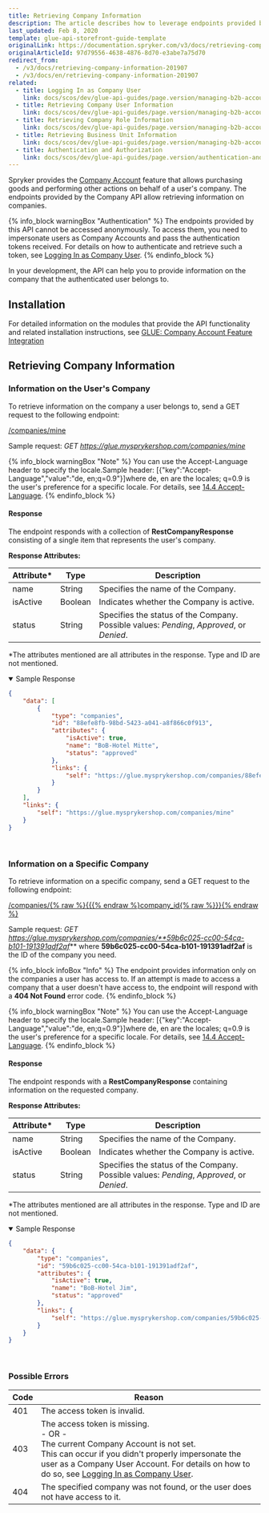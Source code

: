 ```yaml
---
title: Retrieving Company Information
description: The article describes how to leverage endpoints provided by Spryker Glue API to retrieve company information.
last_updated: Feb 8, 2020
template: glue-api-storefront-guide-template
originalLink: https://documentation.spryker.com/v3/docs/retrieving-company-information-201907
originalArticleId: 97d79556-4638-4876-8d70-e3abe7a75d70
redirect_from:
  - /v3/docs/retrieving-company-information-201907
  - /v3/docs/en/retrieving-company-information-201907
related:
  - title: Logging In as Company User
    link: docs/scos/dev/glue-api-guides/page.version/managing-b2b-account/authenticating-as-a-company-user.html
  - title: Retrieving Company User Information
    link: docs/scos/dev/glue-api-guides/page.version/managing-b2b-account/retrieving-company-users.html
  - title: Retrieving Company Role Information
    link: docs/scos/dev/glue-api-guides/page.version/managing-b2b-account/retrieving-company-roles.html
  - title: Retrieving Business Unit Information
    link: docs/scos/dev/glue-api-guides/page.version/managing-b2b-account/retrieving-business-units.html
  - title: Authentication and Authorization
    link: docs/scos/dev/glue-api-guides/page.version/authentication-and-authorization.html
---
```


Spryker provides the [Company Account](/docs/scos/user/features/{{page.version}}/company-account-feature-overview/company-accounts-overview.html) feature that allows purchasing goods and performing other actions on behalf of a user's company. The endpoints provided by the Company API allow retrieving information on companies.

{% info_block warningBox "Authentication" %}
The endpoints provided by this API cannot be accessed anonymously. To access them, you need to impersonate users as Company Accounts and pass the authentication tokens received. For details on how to authenticate and retrieve such a token, see [Logging In as Company User](/docs/scos/dev/glue-api-guides/{{page.version}}/managing-b2b-account/authenticating-as-a-company-user.html).
{% endinfo_block %}

In your development, the API can help you to provide information on the company that the authenticated user belongs to.

## Installation
For detailed information on the modules that provide the API functionality and related installation instructions, see [GLUE: Company Account Feature Integration](/docs/scos/dev/feature-integration-guides/{{page.version}}/glue-api/glue-api-company-account-feature-integration.html)

## Retrieving Company Information
### Information on the User's Company
To retrieve information on the company a user belongs to, send a GET request to the following endpoint:

[/companies/mine](/docs/scos/dev/glue-api-guides/{{page.version}}/rest-api-reference.html#/companies)

Sample request: *GET https://glue.mysprykershop.com/companies/mine*

{% info_block warningBox "Note" %}
You can use the Accept-Language header to specify the locale.Sample header: [{"key":"Accept-Language","value":"de, en;q=0.9"}]where de, en are the locales; q=0.9 is the user's preference for a specific locale. For details, see [14.4 Accept-Language](https://www.w3.org/Protocols/rfc2616/rfc2616-sec14.html#sec14.4).
{% endinfo_block %}

#### Response
The endpoint responds with a collection of **RestCompanyResponse** consisting of a single item that represents the user's company.

**Response Attributes:**

| Attribute* | Type | Description |
| --- | --- | --- |
| name | String | Specifies the name of the Company. |
| isActive | Boolean | Indicates whether the Company is active. |
| status | String | Specifies the status of the Company. Possible values: *Pending*, *Approved*, or *Denied*. |

*The attributes mentioned are all attributes in the response. Type and ID are not mentioned.

<details open>
<summary markdown='span'>Sample Response</summary>
    
```json
{
    "data": [
        {
            "type": "companies",
            "id": "88efe8fb-98bd-5423-a041-a8f866c0f913",
            "attributes": {
                "isActive": true,
                "name": "BoB-Hotel Mitte",
                "status": "approved"
            },
            "links": {
                "self": "https://glue.mysprykershop.com/companies/88efe8fb-98bd-5423-a041-a8f866c0f913"
            }
        }
    ],
    "links": {
        "self": "https://glue.mysprykershop.com/companies/mine"
    }
}
```
    
<br>
</details>

### Information on a Specific Company
To retrieve information on a specific company, send a GET request to the following endpoint:

[/companies/{% raw %}{{{% endraw %}company_id{% raw %}}}{% endraw %}](/docs/scos/dev/glue-api-guides/{{page.version}}/rest-api-reference.html#/companies)

Sample request: *GET https://glue.mysprykershop.com/companies/**59b6c025-cc00-54ca-b101-191391adf2af***
where **59b6c025-cc00-54ca-b101-191391adf2af** is the ID of the company you need.

{% info_block infoBox "Info" %}
The endpoint provides information only on the companies a user has access to. If an attempt is made to access a company that a user doesn't have access to, the endpoint will respond with a **404 Not Found** error code.
{% endinfo_block %}

{% info_block warningBox "Note" %}
You can use the Accept-Language header to specify the locale.Sample header: [{"key":"Accept-Language","value":"de, en;q=0.9"}]where de, en are the locales; q=0.9 is the user's preference for a specific locale. For details, see [14.4 Accept-Language](https://www.w3.org/Protocols/rfc2616/rfc2616-sec14.html#sec14.4).
{% endinfo_block %}

#### Response
The endpoint responds with a **RestCompanyResponse** containing information on the requested company.

**Response Attributes:**

| Attribute* | Type | Description |
| --- | --- | --- |
| name | String | Specifies the name of the Company. |
| isActive | Boolean | Indicates whether the Company is active. |
| status | String | Specifies the status of the Company. Possible values: *Pending*, *Approved*, or *Denied*. |

*The attributes mentioned are all attributes in the response. Type and ID are not mentioned.

<details open>
<summary markdown='span'>Sample Response</summary>
    
```json
{
    "data": {
        "type": "companies",
        "id": "59b6c025-cc00-54ca-b101-191391adf2af",
        "attributes": {
            "isActive": true,
            "name": "BoB-Hotel Jim",
            "status": "approved"
        },
        "links": {
            "self": "https://glue.mysprykershop.com/companies/59b6c025-cc00-54ca-b101-191391adf2af"
        }
    }
}
```
    
<br>
</details>

### Possible Errors

| Code | Reason |
| --- | --- |
| 401 | The access token is invalid. |
| 403 | The access token is missing.<br>- OR -<br>The current Company Account is not set.<br>This can occur if you didn't properly impersonate the user as a Company User Account. For details on how to do so, see [Logging In as Company User](/docs/scos/dev/glue-api-guides/{{page.version}}/managing-b2b-account/authenticating-as-a-company-user.html). |
| 404 | The specified company was not found, or the user does not have access to it. |

<!-- add to related articles:
See also:
Logging In as Company UserRetrieving Company User InformationRetrieving Business Unit InformationRetrieving Company Role InformationCompany AccountAuthentication and AuthorizationCompany Account API Feature Integration -->
